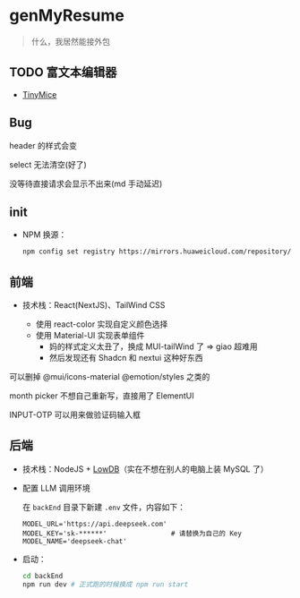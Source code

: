 # genMyResume
> 什么，我居然能接外包

## TODO 富文本编辑器

- [TinyMice](https://juejin.cn/post/7124588377541705736)

## Bug

header 的样式会变

select 无法清空(好了)

没等待直接请求会显示不出来(md 手动延迟)

## init

- NPM 换源：

    ```bash
    npm config set registry https://mirrors.huaweicloud.com/repository/npm/
    ```

## 前端

- 技术栈：React(NextJS)、TailWind CSS

    - 使用 react-color 实现自定义颜色选择
    - 使用 Material-UI 实现表单组件
      - 妈的样式定义太丑了，换成 MUI-tailWind 了 => giao 超难用
      - 然后发现还有 Shadcn 和 nextui 这种好东西

可以删掉 @mui/icons-material @emotion/styles 之类的 

month picker 不想自己重新写，直接用了 ElementUI

INPUT-OTP 可以用来做验证码输入框

## 后端

- 技术栈：NodeJS + [LowDB](https://github.com/typicode/lowdb)（实在不想在别人的电脑上装 MySQL 了）

- 配置 LLM 调用环境

    在 `backEnd` 目录下新建 `.env` 文件，内容如下：

    ```text
    MODEL_URL='https://api.deepseek.com'
    MODEL_KEY='sk-******'                # 请替换为自己的 Key
    MODEL_NAME='deepseek-chat'
    ```

- 启动：
    ```bash
    cd backEnd
    npm run dev # 正式跑的时候换成 npm run start
    ```